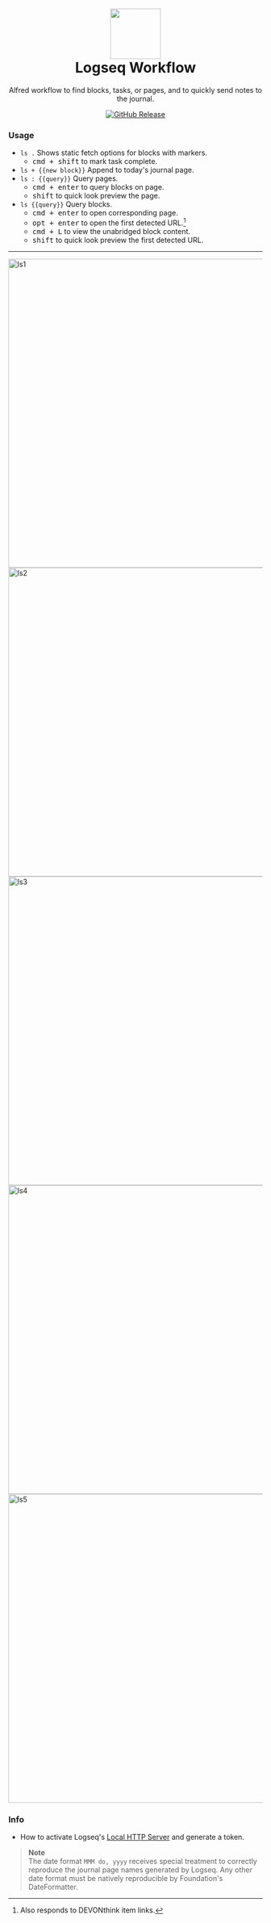 <h1 align=center>
  <img src="https://github.com/zeitlings/alfred-logseq/assets/25689591/082f21f3-1d1b-41af-a938-028e70d85099" width="100px"/><br>
  Logseq Workflow
</h1>
<p align="center">Alfred workflow to find blocks, tasks, or pages, and to quickly send notes to the journal.<br><a href="https://github.com/zeitlings/ubib/releases"></p>
<p align="center"><a href="https://github.com/zeitlings/alfred-logseq/releases/latest"><img src="https://img.shields.io/github/v/release/zeitlings/alfred-logseq.svg" alt="GitHub Release"></a></p>

### Usage

- ` ls . ` Shows static fetch options for blocks with markers.
  - <kbd>cmd + shift</kbd> to mark task complete.
- ` ls + {{new block}} ` Append to today's journal page.
- ` ls : {{query}} ` Query pages.
  - <kbd>cmd + enter</kbd> to query blocks on page.
  - <kbd>shift</kbd> to quick look preview the page.
- ` ls {{query}} ` Query blocks.
  - <kbd>cmd + enter</kbd> to open corresponding page.
  - <kbd>opt + enter</kbd> to open the first detected URL.[^1]
  - <kbd>cmd + L</kbd> to view the unabridged block content.
  - <kbd>shift</kbd> to quick look preview the first detected URL.

---

<img width="612" alt="ls1" src="https://github.com/zeitlings/alfred-logseq/assets/25689591/7321d517-33f2-49df-a343-0737ad09cacf">
<img width="612" alt="ls2" src="https://github.com/zeitlings/alfred-logseq/assets/25689591/734f09b9-bae9-47b5-9166-fecebb79e863">
<img width="612" alt="ls3" src="https://github.com/zeitlings/alfred-logseq/assets/25689591/b8d3e6aa-da79-4025-a4c2-aeabc4c7c69a">
<img width="612" alt="ls4" src="https://github.com/zeitlings/alfred-logseq/assets/25689591/bc478a10-276a-4078-8c16-d022f2883802">
<img width="612" alt="ls5" src="https://github.com/zeitlings/alfred-logseq/assets/25689591/61e09a89-9d29-4199-b5d7-370fb5a778be">



### Info

- How to activate Logseq's [Local HTTP Server](https://docs.logseq.com/#/page/local%20http%20server) and generate a token.


> __Note__  
> The date format `MMM do, yyyy` receives special treatment to correctly reproduce the journal page names generated by Logseq. Any other date format must be natively reproducible by Foundation's DateFormatter.


[^1]: Also responds to DEVONthink item links.
